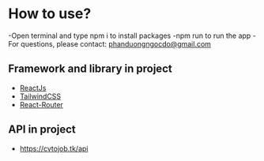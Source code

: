 # How to use?

-Open terminal and type npm i to install packages
-npm run to run the app
-For questions, please contact: phanduongngocdo@gmail.com

## Framework and library in project

- [ReactJs](https://reactjs.org/)
- [TailwindCSS](https://tailwindcss.com/)
- [React-Router](https://reacttraining.com/react-router/web/guides/quick-start)

## API in project

- https://cvtojob.tk/api
